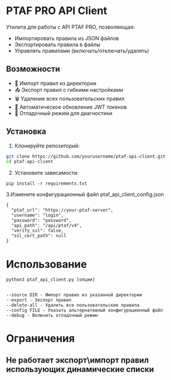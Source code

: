 # PTAF PRO API Client

Утилита для работы с API PTAF PRO, позволяющая:
- Импортировать правила из JSON файлов
- Экспортировать правила в файлы
- Управлять правилами (включать/отключать/удалять)

## Возможности

- 🔄 Импорт правил из директории
- 📤 Экспорт правил с гибкими настройками
- 🗑️ Удаление всех пользовательских правил
- 🔐 Автоматическое обновление JWT токенов
- 🐛 Отладочный режим для диагностики

## Установка

1. Клонируйте репозиторий:
```bash
git clone https://github.com/yourusername/ptaf-api-client.git
cd ptaf-api-client
```
2. Установите зависимости:
```
pip install -r requirements.txt
```

3.Измените конфигурационный файл ptaf_api_client_config.json

```
{
  "ptaf_url": "https://your-ptaf-server",
  "username": "login",
  "password": "password",
  "api_path": "/api/ptaf/v4",
  "verify_ssl": false,
  "ssl_cert_path": null
}
```

# Использование
```
python3 ptaf_api_client.py [опции]


--source DIR - Импорт правил из указанной директории
--export - Экспорт правил
--delete-all - Удалить все пользовательские правила
--config FILE - Указать альтернативный конфигурационный файл
--debug - Включить отладочный режим

```

# Ограничения
## Не работает экспорт\импорт правил использующих динамические списки
